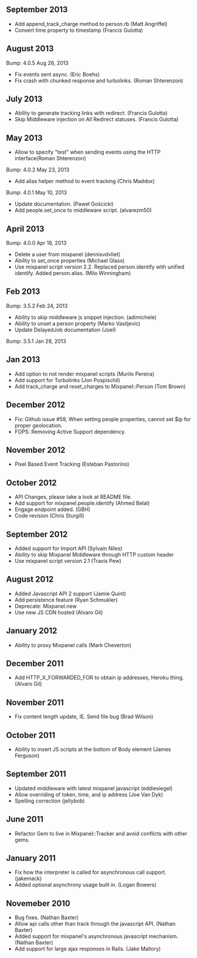 September 2013
--------------

* Add append_track_charge method to person.rb (Matt Angriffel)
* Convert time property to timestamp (Francis Gulotta)

August 2013
-----------

Bump: 4.0.5 Aug 26, 2013

* Fix events sent async. (Eric Boehs)
* Fix crash with chunked response and turbolinks. (Roman Shterenzon)

July 2013
---------

* Ability to generate tracking links with redirect. (Francis Gulotta)
* Skip Middleware injection on All Redirect statuses. (Francis Gulotta)

May 2013
--------

* Allow to specify "test" when sending events using the HTTP interface(Roman Shterenzon)

Bump: 4.0.2 May 23, 2013

* Add alias helper method to event tracking (Chris Maddox)

Bump: 4.0.1 May 10, 2013

* Update documentation. (Paweł Gościcki)
* Add people.set_once to middleware script. (alvarezm50)

April 2013
----------

Bump: 4.0.0 Apr 18, 2013

* Delete a user from mixpanel (dennisvdvliet)
* Ability to set_once properties (Michael Glass)
* Use mixpanel script version 2.2. Replaced person.identify with unified identify. Added person.alias. (Milo Winningham)

Feb 2013
--------

Bump: 3.5.2 Feb 24, 2013

* Ability to skip middleware js snippet injection. (adimichele)
* Ability to unset a person property (Marko Vasiljevic)
* Update DelayedJob documentation (Joel)

Bump: 3.5.1 Jan 28, 2013

Jan 2013
--------

* Add option to not render mixpanel scripts (Murilo Pereira)
* Add support for Turbolinks (Jon Pospischil)
* Add track_charge and reset_charges to Mixpanel::Person (Tom Brown)

December 2012
-------------

* Fix: Github issue #59, When setting people properties, cannot set $ip for proper geolocation.
* FOPS: Removing Active Support dependency.

November 2012
-------------

* Pixel Based Event Tracking (Esteban Pastorino)

October 2012
--------------

* API Changes, please take a look at README file.
* Add support for mixpanel.people.identify (Ahmed Belal)
* Engage endpoint added. (GBH)
* Code revision (Chris Sturgill)

September 2012
--------------

* Added support for Import API (Sylvain Niles)
* Ability to skip Mixpanel Middleware through HTTP custom header
* Use mixpanel script version 2.1 (Travis Pew)

August 2012
-------------
* Added Javascript API 2 support (Jamie Quint)
* Add persistence feature (Ryan Schmukler)
* Deprecate: Mixpanel.new
* Use new JS CDN hosted (Alvaro Gil)

January 2012
-------------
* Ability to proxy Mixpanel calls (Mark Cheverton)

December 2011
-------------
* Add HTTP_X_FORWARDED_FOR to obtain ip addresses, Heroku thing. (Alvaro Gil)

November 2011
-------------

* Fix content length update, IE. Send file bug (Brad Wilson)

October 2011
--------------
* Ability to insert JS scripts at the bottom of Body element (James Ferguson)

September 2011
--------------

* Updated middleware with latest mixpanel javascript (eddiesiegel)
* Allow overriding of token, time, and ip address (Joe Van Dyk)
* Spelling correction (jellybob)

June 2011
---------

* Refactor Gem to live in Mixpanel::Tracker and avoid conflicts with other gems.

January 2011
------------

* Fix how the interpreter is called for asynchronous call support. (jakemack)
* Added optional asynchrony usage built in. (Logan Bowers)

Novemeber 2010
--------------

* Bug fixes. (Nathan Baxter)
* Allow api calls other than track through the javascript API. (Nathan Baxter)
* Added support for mixpanel's asynchronous javascript mechanism. (Nathan Baxter)
* Add support for large ajax responses in Rails. (Jake Mallory)
